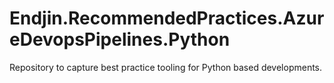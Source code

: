 # Endjin.RecommendedPractices.AzureDevopsPipelines.Python

Repository to capture best practice tooling for Python based developments.